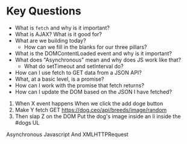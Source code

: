 # Key Questions
* What is `fetch` and why is it important?
* What is AJAX? What is it good for?
* What are we building today? 
  * How can we fill in the blanks for our three pillars?
* What is the DOMContentLoaded event and why is it important?
* What does "Asynchronous" mean and why does JS work like that?
  * What do setTimeout and setInterval do?
* How can I use fetch to GET data from a JSON API?
* What, at a basic level, is a promise?
* How can I work with the promise that fetch returns?
* How can I update the DOM based on the JSON I have fetched?

1. When X event happens
   When we click the add doge button
2. Make Y fetch
   GET https://dog.ceo/api/breeds/image/random
3. Then slap Z on the DOM
   Put the dog's image inside an li inside the #dogs UL

Asynchronous
Javascript
And
XMLHTTPRequest

